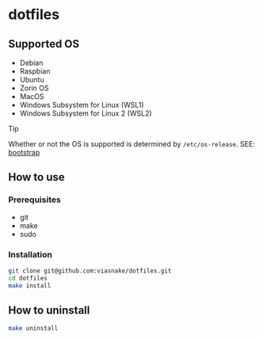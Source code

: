 # dotfiles

## Supported OS

- Debian
- Raspbian
- Ubuntu
- Zorin OS
- MacOS
- Windows Subsystem for Linux (WSL1)
- Windows Subsystem for Linux 2 (WSL2)

> [!TIP]
> Whether or not the OS is supported is determined by `/etc/os-release`.
> SEE: [bootstrap](https://github.com/viasnake/dotfiles/blob/master/script/bootstrap)

## How to use

### Prerequisites

- git
- make
- sudo

### Installation

```bash
git clone git@github.com:viasnake/dotfiles.git
cd dotfiles
make install
```

## How to uninstall

```bash
make uninstall
```
